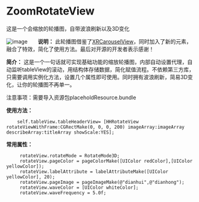 # ZoomRotateView
这是一个会缩放的轮播图，自带波浪刷新以及3D变化

![image](https://github.com/yuwind/ZoomRotateView/blob/master/ScreenShort/zoomRotateView.gif)  
 
 
**说明：**
	 此轮播图借鉴了[XRCarouselView](https://github.com/codingZero/XRCarouselView)，同时加入了新的元素，融合了特效，简化了使用方法。最后对开源的开发者表示感谢！
	 
	 
**简介：**
	 这是一个一句话就可实现基础功能的缩放轮播图，内部自动设置代理，自动监听tableView的滚动，用结构体存储数据，简化赋值流程。不依赖第三方库，只需要调用实例化方法，设置几个属性即可使用。同时拥有波浪刷新，简易3D变化，让你的轮播图不再单一。
	 
注意事项：需要导入资源包placeholdResource.bundle

**使用方法：**
```objc
	self.tableView.tableHeaderView= [HHRotateView rotateViewWithFrame:CGRectMake(0, 0, 0, 200) imageArray:imageArray describeArray:titleArray showScale:YES];
```
**常用属性：**
```objc
	 rotateView.rotateMode = RotateMode3D;
	 rotateView.pageColor = pageColorMake([UIColor redColor],[UIColor yellowColor]);
	 rotateView.labelAttribute = labelAttributeMake([UIColor yellowColor], 20);
	 rotateView.pageImage = pageImageMake(@"dianhui",@"dianhong");
	 rotateView.waveColor = [UIColor whiteColor];
	 rotateView.waveFrequency = 5.0f;
```


